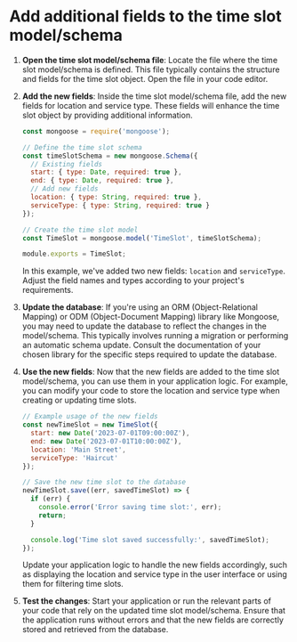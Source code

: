 
# Add additional fields to the time slot model/schema
1. **Open the time slot model/schema file**: Locate the file where the time slot model/schema is defined. This file typically contains the structure and fields for the time slot object. Open the file in your code editor.

2. **Add the new fields**: Inside the time slot model/schema file, add the new fields for location and service type. These fields will enhance the time slot object by providing additional information.

    ```javascript
    const mongoose = require('mongoose');
    
    // Define the time slot schema
    const timeSlotSchema = new mongoose.Schema({
      // Existing fields
      start: { type: Date, required: true },
      end: { type: Date, required: true },
      // Add new fields
      location: { type: String, required: true },
      serviceType: { type: String, required: true }
    });
    
    // Create the time slot model
    const TimeSlot = mongoose.model('TimeSlot', timeSlotSchema);
    
    module.exports = TimeSlot;
    ```

    In this example, we've added two new fields: `location` and `serviceType`. Adjust the field names and types according to your project's requirements.

3. **Update the database**: If you're using an ORM (Object-Relational Mapping) or ODM (Object-Document Mapping) library like Mongoose, you may need to update the database to reflect the changes in the model/schema. This typically involves running a migration or performing an automatic schema update. Consult the documentation of your chosen library for the specific steps required to update the database.

4. **Use the new fields**: Now that the new fields are added to the time slot model/schema, you can use them in your application logic. For example, you can modify your code to store the location and service type when creating or updating time slots.
    
    ```javascript
    // Example usage of the new fields
    const newTimeSlot = new TimeSlot({
      start: new Date('2023-07-01T09:00:00Z'),
      end: new Date('2023-07-01T10:00:00Z'),
      location: 'Main Street',
      serviceType: 'Haircut'
    });
    
    // Save the new time slot to the database
    newTimeSlot.save((err, savedTimeSlot) => {
      if (err) {
        console.error('Error saving time slot:', err);
        return;
      }
    
      console.log('Time slot saved successfully:', savedTimeSlot);
    });
    ```
    
    Update your application logic to handle the new fields accordingly, such as displaying the location and service type in the user interface or using them for filtering time slots.

5. **Test the changes**: Start your application or run the relevant parts of your code that rely on the updated time slot model/schema. Ensure that the application runs without errors and that the new fields are correctly stored and retrieved from the database.

